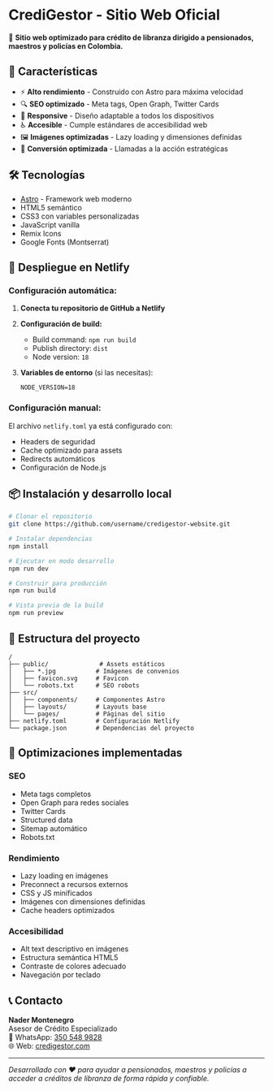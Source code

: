# CrediGestor - Sitio Web Oficial

🚀 **Sitio web optimizado para crédito de libranza dirigido a pensionados, maestros y policías en Colombia.**

## 🌟 Características

- ⚡ **Alto rendimiento** - Construido con Astro para máxima velocidad
- 🔍 **SEO optimizado** - Meta tags, Open Graph, Twitter Cards
- 📱 **Responsive** - Diseño adaptable a todos los dispositivos
- ♿ **Accesible** - Cumple estándares de accesibilidad web
- 🖼️ **Imágenes optimizadas** - Lazy loading y dimensiones definidas
- 🎯 **Conversión optimizada** - Llamadas a la acción estratégicas

## 🛠️ Tecnologías

- [Astro](https://astro.build/) - Framework web moderno
- HTML5 semántico
- CSS3 con variables personalizadas
- JavaScript vanilla
- Remix Icons
- Google Fonts (Montserrat)

## 🚀 Despliegue en Netlify

### Configuración automática:

1. **Conecta tu repositorio de GitHub a Netlify**
2. **Configuración de build:**
   - Build command: `npm run build`
   - Publish directory: `dist`
   - Node version: `18`

3. **Variables de entorno** (si las necesitas):
   ```
   NODE_VERSION=18
   ```

### Configuración manual:

El archivo `netlify.toml` ya está configurado con:
- Headers de seguridad
- Cache optimizado para assets
- Redirects automáticos
- Configuración de Node.js

## 📦 Instalación y desarrollo local

```bash
# Clonar el repositorio
git clone https://github.com/username/credigestor-website.git

# Instalar dependencias
npm install

# Ejecutar en modo desarrollo
npm run dev

# Construir para producción
npm run build

# Vista previa de la build
npm run preview
```

## 📁 Estructura del proyecto

```
/
├── public/              # Assets estáticos
│   ├── *.jpg           # Imágenes de convenios
│   ├── favicon.svg     # Favicon
│   └── robots.txt      # SEO robots
├── src/
│   ├── components/     # Componentes Astro
│   ├── layouts/        # Layouts base
│   └── pages/          # Páginas del sitio
├── netlify.toml        # Configuración Netlify
└── package.json        # Dependencias del proyecto
```

## 🎯 Optimizaciones implementadas

### SEO
- Meta tags completos
- Open Graph para redes sociales
- Twitter Cards
- Structured data
- Sitemap automático
- Robots.txt

### Rendimiento
- Lazy loading en imágenes
- Preconnect a recursos externos
- CSS y JS minificados
- Imágenes con dimensiones definidas
- Cache headers optimizados

### Accesibilidad
- Alt text descriptivo en imágenes
- Estructura semántica HTML5
- Contraste de colores adecuado
- Navegación por teclado

## 📞 Contacto

**Nader Montenegro**  
Asesor de Crédito Especializado  
📱 WhatsApp: [350 548 9828](https://wa.me/573505489828)  
🌐 Web: [credigestor.com](https://credigestor.com)

---

*Desarrollado con ❤️ para ayudar a pensionados, maestros y policías a acceder a créditos de libranza de forma rápida y confiable.*
